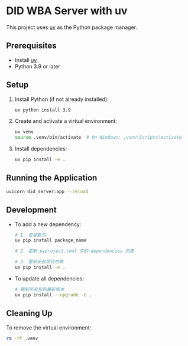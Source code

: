 # DID WBA Server with uv

This project uses [uv](https://docs.astral.sh/uv/) as the Python package manager.

## Prerequisites

- Install [uv](https://docs.astral.sh/uv/)
- Python 3.9 or later

## Setup

1. Install Python (if not already installed):
   ```bash
   uv python install 3.9
   ```

2. Create and activate a virtual environment:
   ```bash
   uv venv
   source .venv/bin/activate  # On Windows: .venv\Scripts\activate
   ```

3. Install dependencies:
   ```bash
   uv pip install -e .
   ```

## Running the Application

```bash
uvicorn did_server:app --reload
```

## Development

- To add a new dependency:
  ```bash
  # 1. 安装新包
  uv pip install package_name
  
  # 2. 更新 pyproject.toml 中的 dependencies 列表
  
  # 3. 重新安装项目依赖
  uv pip install -e .
  ```

- To update all dependencies:
  ```bash
  # 更新所有包到最新版本
  uv pip install --upgrade -e .
  ```

## Cleaning Up

To remove the virtual environment:

```bash
rm -rf .venv
```
